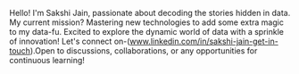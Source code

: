 Hello! I'm Sakshi Jain, passionate about decoding the stories hidden in data.
My current mission? Mastering new technologies to add some extra magic to my data-fu.
Excited to explore the dynamic world of data with a sprinkle of innovation!
Let's connect on-(www.linkedin.com/in/sakshi-jain-get-in-touch).Open to discussions, collaborations, or any opportunities for continuous learning!

<!---

--->
